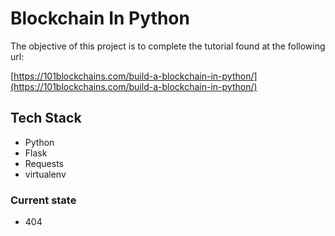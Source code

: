 
# Blockchain In Python

The objective of this project is to complete the tutorial found at the following url:<br>

[https://101blockchains.com/build-a-blockchain-in-python/](https://101blockchains.com/build-a-blockchain-in-python/)

## Tech Stack

- Python
- Flask
- Requests
- virtualenv

### Current state
* 404

